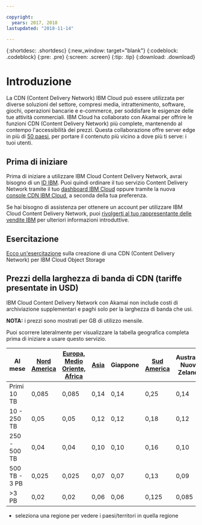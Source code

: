 ```yaml
---

copyright:
  years: 2017, 2018
lastupdated: "2018-11-14"

---
```


{:shortdesc: .shortdesc}
{:new_window: target="blank"}
{:codeblock: .codeblock}
{:pre: .pre}
{:screen: .screen}
{:tip: .tip}
{:download: .download}

# Introduzione

La CDN (Content Delivery Network) IBM Cloud può essere utilizzata per diverse soluzioni del settore, compresi media, intrattenimento, software, giochi, operazioni bancarie e e-commerce, per soddisfare le esigenze delle tue attività commerciali. IBM Cloud ha collaborato con Akamai per offrire le funzioni CDN (Content Delivery Network) più complete, mantenendo al contempo l'accessibilità dei prezzi. Questa collaborazione offre server edge in più di [50 paesi](edge-servers.html#list-of-edge-servers), per portare il contenuto più vicino a dove più ti serve: i tuoi utenti.

## Prima di iniziare

Prima di iniziare a utilizzare IBM Cloud Content Delivery Network, avrai bisogno di un [ID IBM](https://www.ibm.com/account/us-en/signup/register.html). Puoi quindi ordinare il tuo servizio Content Delivery Network tramite il tuo [dashboard IBM Cloud](https://console.bluemix.net/catalog/infrastructure/cdn-powered-by-akamai) oppure tramite la nuova [console CDN IBM Cloud](https://www.ibm.com/cloud/cdn), a seconda della tua preferenza.

Se hai bisogno di assistenza per ottenere un account per utilizzare IBM Cloud Content Delivery Network, puoi [rivolgerti al tuo rappresentante delle vendite IBM](https://www.ibm.com/cloud-computing/bluemix/contact-us) per ulteriori informazioni introduttive.

## Esercitazione

[Ecco un'esercitazione](https://{DomainName}/docs/tutorials/static-files-cdn.html#accelerate-delivery-of-static-files-using-a-cdn) sulla creazione di una CDN (Content Delivery Network) per IBM Cloud Object Storage

## Prezzi della larghezza di banda di CDN (tariffe presentate in USD)

IBM Cloud Content Delivery Network con Akamai non include costi di archiviazione supplementari e paghi solo per la larghezza di banda che usi.

**NOTA:** i prezzi sono mostrati per GB di utilizzo mensile.

Puoi scorrere lateralmente per visualizzare la tabella geografica completa prima di iniziare a usare questo servizio.

|Al mese| [Nord America](north-america-region.html) | [Europa, Medio Oriente, Africa](emea-region.html) | [Asia](asia-region.html) | Giappone | [Sud America](south-america-region.html) | Australia, Nuova Zelanda | India |
|-------|-----|-----|-----|-----|-----|----|-----|
|Primi 10 TB| 0,085 | 0,085 | 0,14 | 0,14 | 0,25 | 0,14 | 0,17 |
|10 - 250 TB | 0,05 | 0,05 | 0,12 | 0,12 | 0,18 | 0,12 | 0,11 |
|250 - 500 TB| 0,04 | 0,04 | 0,10 | 0,10 | 0,16 | 0,10 | 0,10 |
|500 TB - 3 PB| 0,025 | 0,025| 0,07 | 0,07 | 0,13 | 0,09 | 0,09 |
|\>3 PB| 0,02 | 0,02 | 0,06 | 0,06 | 0,125 | 0,085 | 0,085 |
* seleziona una regione per vedere i paesi/territori in quella regione
